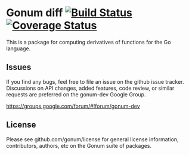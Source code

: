 # Gonum diff  [![Build Status](https://travis-ci.org/gonum/diff.svg)](https://travis-ci.org/gonum/diff)  [![Coverage Status](https://img.shields.io/coveralls/gonum/diff.svg)](https://coveralls.io/r/gonum/diff)

This is a package for computing derivatives of functions for the Go language.

## Issues

If you find any bugs, feel free to file an issue on the github issue tracker. Discussions on API changes, added features, code review, or similar requests are preferred on the gonum-dev Google Group.

https://groups.google.com/forum/#!forum/gonum-dev

## License

Please see github.com/gonum/license for general license information, contributors, authors, etc on the Gonum suite of packages.
